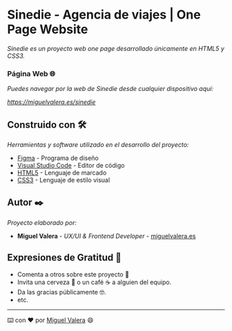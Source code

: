 # Sinedie - Agencia de viajes | One Page Website

_Sinedie es un proyecto web one page desarrollado únicamente en HTML5 y CSS3._


### Página Web 🌐

_Puedes navegar por la web de Sinedie desde cualquier dispositivo aquí:_

_https://miguelvalera.es/sinedie_


## Construido con 🛠️ 

_Herramientas y software utilizado en el desarrollo del proyecto:_

* [Figma](https://www.figma.com/) - Programa de diseño
* [Visual Studio Code](https://code.visualstudio.com/) - Editor de código
* [HTML5](https://developer.mozilla.org/es/docs/HTML/HTML5) - Lenguaje de marcado
* [CSS3](https://developer.mozilla.org/es/docs/Web/CSS) - Lenguaje de estilo visual


## Autor ✒️ 

_Proyecto elaborado por:_

* **Miguel Valera** - *UX/UI & Frontend Developer* - [miguelvalera.es](https://miguelvalera.es)


## Expresiones de Gratitud 🎁 

* Comenta a otros sobre este proyecto 📢
* Invita una cerveza 🍺 o un café ☕ a alguien del equipo. 
* Da las gracias públicamente 🤓.
* etc.


---
⌨️ con ❤️ por [Miguel Valera](https://github.com/migvalera) 😄
